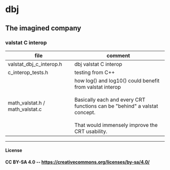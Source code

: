 # dbj 
## The imagined company

### valstat C  interop

| file | comment
| -----|--------
|valstat_dbj_c_interop.h | dbj valstat C interop
| c_interop_tests.h| testing from C++
| math_valstat.h / math_valstat.c | how log() and log10() could benefit from valstat interop<br/><br>Basically each and every CRT functions can be "behind" a valstat concept. <br><br>That would immensely improve the CRT usability.

---
#### License
#### CC BY-SA 4.0 -- https://creativecommons.org/licenses/by-sa/4.0/ 
